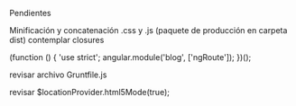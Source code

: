 Pendientes

Minificación y concatenación .css y .js (paquete de producción en carpeta dist)
contemplar closures

(function () {
'use strict';
angular.module('blog', ['ngRoute']);
})();

revisar archivo Gruntfile.js

revisar $locationProvider.html5Mode(true);

